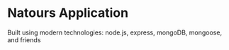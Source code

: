 # Natours Application

Built using modern technologies: node.js, express, mongoDB, mongoose, and friends
